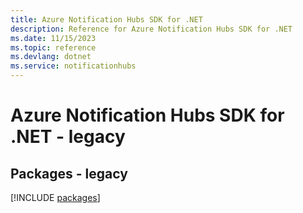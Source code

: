 ```yaml
---
title: Azure Notification Hubs SDK for .NET
description: Reference for Azure Notification Hubs SDK for .NET
ms.date: 11/15/2023
ms.topic: reference
ms.devlang: dotnet
ms.service: notificationhubs
---
```

# Azure Notification Hubs SDK for .NET - legacy
## Packages - legacy
[!INCLUDE [packages](notification-hubs-index.md)]